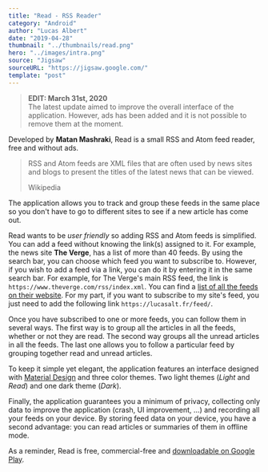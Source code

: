 ```yaml
---
title: "Read - RSS Reader"
category: "Android"
author: "Lucas Albert"
date: "2019-04-28"
thumbnail: "../thumbnails/read.png"
hero: "../images/intra.png"
source: "Jigsaw"
sourceURL: "https://jigsaw.google.com/"
template: "post"
---
```


<blockquote class="warning">
  <p class="content">
    <strong>EDIT: March 31st, 2020</strong>
    <br />
    The latest update aimed to improve the overall interface of the application. However, ads has been added and it is not possible to remove them at the moment.
  </p>
</blockquote>

Developed by **Matan Mashraki**, Read is a small RSS and Atom feed reader, free and without ads.

<!-- end -->

<blockquote>
  <p class="content">RSS and Atom feeds are XML files that are often used by news sites and blogs to present the titles of the latest news that can be viewed.</p>
  <p class="source">Wikipedia</p>
</blockquote>

The application allows you to track and group these feeds in the same place so you don't have to go to different sites to see if a new article has come out.

Read wants to be *user friendly* so adding RSS and Atom feeds is simplified. You can add a feed without knowing the link(s) assigned to it. For example, the news site **The Verge**, has a list of more than 40 feeds. By using the search bar, you can choose which feed you want to subscribe to. However, if you wish to add a feed via a link, you can do it by entering it in the same search bar. For example, for The Verge's main RSS feed, the link is `https://www.theverge.com/rss/index.xml`. You can find a [list of all the feeds on their website](https://www.theverge.com/2012/1/25/2732963/verge-rss-feeds). For my part, if you want to subscribe to my site's feed, you just need to add the following link `https://lucasalt.fr/feed/`.

Once you have subscribed to one or more feeds, you can follow them in several ways. The first way is to group all the articles in all the feeds, whether or not they are read. The second way groups all the unread articles in all the feeds. The last one allows you to follow a particular feed by grouping together read and unread articles.

To keep it simple yet elegant, the application features an interface designed with [Material Design](https://material.io) and three color themes. Two light themes (*Light* and *Read*) and one dark theme (*Dark*).

Finally, the application guarantees you a minimum of privacy, collecting only data to improve the application (crash, UI improvement, ...) and recording all your feeds on your device. By storing feed data on your device, you have a second advantage: you can read articles or summaries of them in offline mode.

As a reminder, Read is free, commercial-free and [downloadable on Google Play](https://play.google.com/store/apps/details?id=com.read.app).
